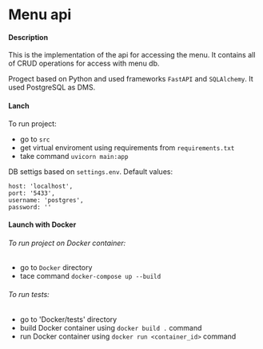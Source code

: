 # Menu api

#### Description

This is the implementation of the api for accessing the menu. It contains all of CRUD operations for access with menu db.

Progect based on Python and used frameworks `FastAPI` and `SQLAlchemy`. It used PostgreSQL as DMS.


#### Lanch

To run project:
 - go to `src`
 - get virtual enviroment using requirements from `requirements.txt`
 - take command `uvicorn main:app`

DB settigs based on `settings.env`. Default values:

    host: 'localhost',
    port: '5433',
    username: 'postgres',
    password: ''


#### Launch with Docker

###### To run project on Docker container:
 - go to `Docker` directory
 - tace command `docker-compose up --build`

###### To run tests:
 - go to 'Docker/tests' directory
 - build Docker container using `docker build .` command
 - run Docker container using `docker run <container_id>` command